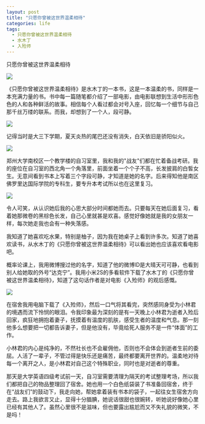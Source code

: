 ```yaml
---
layout: post
title: "只愿你曾被这世界温柔相待"
categories: life
tags: 
  - 只愿你曾被这世界温柔相待
  - 水木丁
  - 入殓师
---
```


只愿你曾被这世界温柔相待

![](http://wx1.sinaimg.cn/mw690/9e68a475gy1fn1havmrw4j207g0ayt8v.jpg)

《只愿你曾被这世界温柔相待》是水木丁的一本书，这是一本温柔的书，同样是一本充满力量的书。书中每一篇随笔都介绍了一部电影，由电影联想到生活中形形色色的人和各种鲜活的故事。相信每个人看过都会对号入座，回忆每一个细节与自己那千丝万缕的联系。而我，却想到了一个人，段可静。

![](http://wx3.sinaimg.cn/mw690/9e68a475gy1fn1hb5c2spj21kw0t7tq8.jpg)	

记得当时是大三下学期，夏天炎热的尾巴还没有消失，白天依旧是骄阳似火。

![](http://wx2.sinaimg.cn/mw690/9e68a475gy1fn1hb7wqtfj21f41n57v3.jpg)	

郑州大学南校区一个教学楼的自习室里，我和我的"战友"们都在忙着备战考研。我的座位在自习室的西北角一个角落里，前面坐着一个个子不高，长发披肩的白皙女生。无意间看到书本上写着三个字段可静，才知道是她的名字。后来得知他是南区佛罗里达国际学院的专科生，要专升本考试所以也在这里复习。

![](http://wx4.sinaimg.cn/mw690/9e68a475gy1fn1hb257rhj21f42io4kn.jpg)	

令人可笑，从认识她后我的心思大部分时间都她而去。只要每天在她后面复习，看着她那微卷的黑棕色长发，自己心里就甚是欢喜。感觉好像她就是我的女朋友一样，每次她走我也会有一种失落感。

我知道了她喜欢吃水果，特别是柚子，因为我在她桌子上看到许多次。知道了她喜欢读书，从水木丁的《只愿你曾被这世界温柔相待》可以看出她也应该喜欢看电影吧。

概率论课上，我用微博搜过他的名字，知道了他的微博ID是大晴天可可静，也看到别人给她取的外号“达克宁”。我用小米2S的多看软件下载了水木丁的《只愿你曾被这世界温柔相待》，知道了这句话作者是对电影《入殓师》的观后感慨。

![](http://wx1.sinaimg.cn/mw690/9e68a475gy1fn1hayy5e8j21hc0zkgq3.jpg)	

在宿舍我用电脑下载了《入殓师》，然后一口气将其看完，突然感同身受为小林君的境遇而流下怜悯的眼泪。令我印象最为深刻的是有一天晚上小林君为逝者入殓后回家，疯狂地拥抱着妻子，抚摸着有温度的肌肤，感受生者的温度和气息。那一刻他多么想要把一切都告诉妻子，但是他没有，毕竟给死人服务不是一件“体面”的工作。

小林君的内心是纯净的，不然社长也不会雇佣他，否则也不会体会到逝者生前的委屈。人活了一辈子，不管过得是快乐还是痛苦，最终都要离开世界的。温柔地对待每一个离开之人，是小林君对自己这个特殊职业，同时也是对逝者的尊重。

那天是大学英语四级考试前一天，自习室需要清理为隔天的考试整理考场，所以我们都把自己的物品整理回了宿舍。她也用一个白色纸袋装了书准备回宿舍，终于在“战友们”的鼓动下，我走向她，帮她拿着装有书本的袋子，一起往女生宿舍方向走去。路上我欲言又止，显得十分腼腆，她说话很甜也很婉转，听她说好像她心里已经有其他人了。虽然心里很不是滋味，但也要露出尴尬而又不失礼貌的微笑，不是吗！






